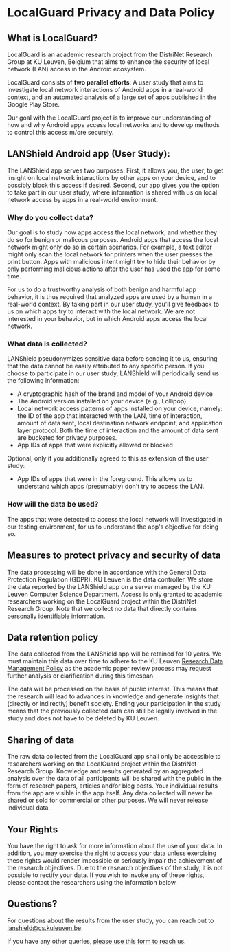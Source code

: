 # LocalGuard Privacy and Data Policy

## What is LocalGuard?

LocalGuard is an academic research project from the DistriNet Research Group at KU Leuven, Belgium that aims to enhance the security of local network (LAN) access in the Android ecosystem.

LocalGuard consists of **two parallel efforts**: A user study that aims to investigate local network interactions of Android apps in a real-world context, and an automated analysis of a large set of apps published in the Google Play Store.

Our goal with the LocalGuard project is to improve our understanding of how and why Android apps access local networks and to develop methods to control this access m/ore securely.

## LANShield Android app (User Study):

The LANShield app serves two purposes. First, it allows you, the user, to get insight on local network interactions by other apps on your device, and to possibly block this access if desired. Second, our app gives you the option to take part in our user study, where information is shared with us on local network access by apps in a real-world environment.


### Why do you collect data?

Our goal is to study how apps access the local network, and whether they do so for benign or malicous purposes. Android apps that access the local network might only do so in certain scenarios. For example, a text editor might only scan the local network for printers when the user presses the print button. Apps with malicious intent might try to hide their behavior by only performing malicious actions after the user has used the app for some time.

For us to do a trustworthy analysis of both benign and harmful app behavior, it is thus required that analyzed apps are used by a human in a real-world context. By taking part in our user study, you'll give feedback to us on which apps try to interact with the local network. We are not interested in your behavior, but in which Android apps access the local network.


### What data is collected?

LANShield pseudonymizes sensitive data before sending it to us, ensuring that the data cannot be easily attributed to any specific person. If you choose to participate in our user study, LANShield will periodically send us the following information:

* A cryptographic hash of the brand and model of your Android device
* The Android version installed on your device (e.g., Lollipop)
* Local network access patterns of apps installed on your device, namely: the ID of the app that interacted with the LAN, time of interaction, amount of data sent, local destination network endpoint, and application layer protocol. Both the time of interaction and the amount of data sent are bucketed for privacy purposes.
* App IDs of apps that were explicitly allowed or blocked

Optional, only if you additionally agreed to this as extension of the user study:

* App IDs of apps that were in the foreground. This allows us to understand which apps (presumably) don't try to access the LAN.

### How will the data be used?

The apps that were detected to access the local network will investigated in our testing environment, for us to understand the app's objective for doing so.


## Measures to protect privacy and security of data

The data processing will be done in accordance with the General Data Protection Regulation (GDPR). KU Leuven is the data controller. We store the data reported by the LANShield app on a server managed by the KU Leuven Computer Science Department. Access is only granted to academic researchers working on the LocalGuard project within the DistriNet Research Group.
Note that we collect no data that directly contains personally identifiable information.


## Data retention policy

The data collected from the LANShield app will be retained for 10 years. We must maintain this data over time to adhere to the KU Leuven [Research Data Management Policy](https://www.kuleuven.be/rdm/en/policy#collapse-relevant-data) as the academic paper review process may request further analysis or clarification during this timespan.

The data will be processed on the basis of public interest. This means that the research will lead to advances in knowledge and generate insights that (directly or indirectly) benefit society. Ending your participation in the study means that the previously collected data can still be legally involved in the study and does not have to be deleted by KU Leuven.

## Sharing of data

The raw data collected from the LocalGuard app shall only be accessible to researchers working on the LocalGuard project within the DistriNet Research Group. Knowledge and results generated by an aggregated analysis over the data of all participants will be shared with the public in the form of research papers, articles and/or blog posts. Your individual results from the app are visible in the app itself. Any data collected will never be shared or sold for commercial or other purposes. We will never release individual data.

## Your Rights

You have the right to ask for more information about the use of your data. In addition, you may exercise the right to access your data unless exercising these rights would render impossible or seriously impair the achievement of the research objectives. Due to the research objectives of the study, it is not possible to rectify your data. If you wish to invoke any of these rights, please contact the researchers using the information below.

## Questions?

For questions about the results from the user study, you can reach out to [lanshield@cs.kuleuven.be](mailto:lanshield@cs.kuleuven.be).

If you have any other queries, [please use this form to reach us](https://docs.google.com/forms/d/e/1FAIpQLSdDQKqiVn1GWa77ZGhI3KbV5TspKXwd1WV-QxX1qzsISBMLng/viewform).

